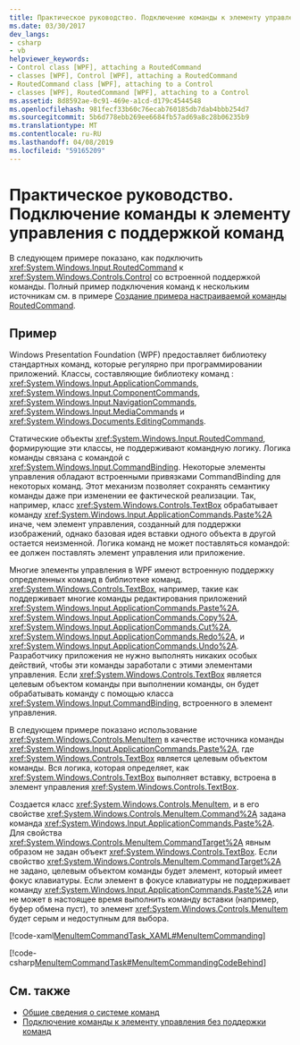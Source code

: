 ```yaml
---
title: Практическое руководство. Подключение команды к элементу управления с поддержкой команд
ms.date: 03/30/2017
dev_langs:
- csharp
- vb
helpviewer_keywords:
- Control class [WPF], attaching a RoutedCommand
- classes [WPF], Control [WPF], attaching a RoutedCommand
- RoutedCommand class [WPF], attaching to a Control
- classes [WPF], RoutedCommand [WPF], attaching to a Control
ms.assetid: 8d8592ae-0c91-469e-a1cd-d179c4544548
ms.openlocfilehash: 981fecf33b60c76ecab760185db7dab4bbb254d7
ms.sourcegitcommit: 5b6d778ebb269ee6684fb57ad69a8c28b06235b9
ms.translationtype: MT
ms.contentlocale: ru-RU
ms.lasthandoff: 04/08/2019
ms.locfileid: "59165209"
---
```

# <a name="how-to-hook-up-a-command-to-a-control-with-command-support"></a>Практическое руководство. Подключение команды к элементу управления с поддержкой команд
В следующем примере показано, как подключить <xref:System.Windows.Input.RoutedCommand> к <xref:System.Windows.Controls.Control> со встроенной поддержкой команды.  Полный пример подключения команд к нескольким источникам см. в примере [Создание примера настраиваемой команды RoutedCommand](https://github.com/Microsoft/WPF-Samples/tree/master/Input%20and%20Commands/CustomRoutedCommand).  
  
## <a name="example"></a>Пример  
 Windows Presentation Foundation (WPF) предоставляет библиотеку стандартных команд, которые регулярно при программировании приложений.  Классы, составляющие библиотеку команд : <xref:System.Windows.Input.ApplicationCommands>, <xref:System.Windows.Input.ComponentCommands>, <xref:System.Windows.Input.NavigationCommands>, <xref:System.Windows.Input.MediaCommands> и <xref:System.Windows.Documents.EditingCommands>.  
  
 Статические объекты <xref:System.Windows.Input.RoutedCommand>, формирующие эти классы, не поддерживают командную логику.  Логика команды связана с командой с <xref:System.Windows.Input.CommandBinding>.  Некоторые элементы управления обладают встроенными привязками CommandBinding для некоторых команд.  Этот механизм позволяет сохранять семантику команды даже при изменении ее фактической реализации.  Так, например, класс <xref:System.Windows.Controls.TextBox> обрабатывает команду <xref:System.Windows.Input.ApplicationCommands.Paste%2A> иначе, чем элемент управления, созданный для поддержки изображений, однако базовая идея вставки одного объекта в другой остается неизменной.  Логика команд не может поставляться командой: ее должен поставлять элемент управления или приложение.  
  
 Многие элементы управления в WPF имеют встроенную поддержку определенных команд в библиотеке команд.  <xref:System.Windows.Controls.TextBox>, например, такие как поддерживает многие команды редактирования приложений <xref:System.Windows.Input.ApplicationCommands.Paste%2A>, <xref:System.Windows.Input.ApplicationCommands.Copy%2A>, <xref:System.Windows.Input.ApplicationCommands.Cut%2A>, <xref:System.Windows.Input.ApplicationCommands.Redo%2A>, и <xref:System.Windows.Input.ApplicationCommands.Undo%2A>.  Разработчику приложения не нужно выполнять никаких особых действий, чтобы эти команды заработали с этими элементами управления.  Если <xref:System.Windows.Controls.TextBox> является целевым объектом команды при выполнении команды, он будет обрабатывать команду с помощью класса <xref:System.Windows.Input.CommandBinding>, встроенного в элемент управления.  
  
 В следующем примере показано использование <xref:System.Windows.Controls.MenuItem> в качестве источника команды <xref:System.Windows.Input.ApplicationCommands.Paste%2A>, где <xref:System.Windows.Controls.TextBox> является целевым объектом команды.  Вся логика, которая определяет, как <xref:System.Windows.Controls.TextBox> выполняет вставку, встроена в элемент управления <xref:System.Windows.Controls.TextBox>.  
  
 Создается класс <xref:System.Windows.Controls.MenuItem>, и в его свойстве <xref:System.Windows.Controls.MenuItem.Command%2A> задана команда <xref:System.Windows.Input.ApplicationCommands.Paste%2A>.  Для свойства <xref:System.Windows.Controls.MenuItem.CommandTarget%2A> явным образом не задан объект <xref:System.Windows.Controls.TextBox>.  Если свойство <xref:System.Windows.Controls.MenuItem.CommandTarget%2A> не задано, целевым объектом команды будет элемент, который имеет фокус клавиатуры.  Если элемент в фокусе клавиатуры не поддерживает команду <xref:System.Windows.Input.ApplicationCommands.Paste%2A> или не может в настоящее время выполнить команду вставки (например, буфер обмена пуст), то элемент <xref:System.Windows.Controls.MenuItem> будет серым и недоступным для выбора.  
  
 [!code-xaml[MenuItemCommandTask_XAML#MenuItemCommanding](~/samples/snippets/csharp/VS_Snippets_Wpf/MenuItemCommandTask_XAML/CS/Window1.xaml#menuitemcommanding)]  
  
 [!code-csharp[MenuItemCommandTask#MenuItemCommandingCodeBehind](~/samples/snippets/csharp/VS_Snippets_Wpf/MenuItemCommandTask/CSharp/Window1.xaml.cs#menuitemcommandingcodebehind)]
   
  
## <a name="see-also"></a>См. также

- [Общие сведения о системе команд](commanding-overview.md)
- [Подключение команды к элементу управления без поддержки команд](how-to-hook-up-a-command-to-a-control-with-no-command-support.md)
